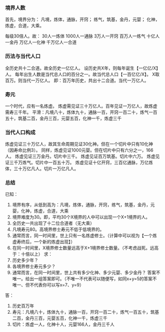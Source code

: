 ### 境界人数
首先，境界分为：
凡境，炼体，通脉，开窍；
练气，筑基，金丹，元婴；
化神，炼虚，合道，大乘。

每级30倍人。故：
30人一炼体
1000人一通脉
3万人一开窍
百万人一练气
十亿人一金丹
万亿人一化神
千万亿人一合道
### 历法与当代人口
全历史共十二合道。故全历史一亿亿人。
设历史共X年，则每年诞生【一亿亿/X】人。
每年出生人数是当代总人口的百分之一。故当代总人口【一百亿亿/X】。
X取百万。则当代一万亿人。
即：百万年历史，共出十二合道。当代一万亿人。
### 寿元
一个时代，应有一名炼虚。
炼虚需见证三十万亿人。百年见证一万亿人，故炼虚需寿三千年。
平滑：凡境八十，炼体九十，通脉一百，开窍一百二十，炼气一百五十，筑基二百，金丹三百，元婴五百，化神一千，炼虚三千
### 当代人口构成
炼虚见证三十万亿人，故其生命周期见证30化神。但在一个切片中只有10化神（因寿命比例3）。
同样，炼虚见证1000元婴。但在切片中只有六分之一，166人。
炼虚见证三万金丹。切片中三千。
炼虚见证百万筑基。切片中六万。
炼虚见证三千万炼气。切片中一百五十万。
炼虚见证十亿开窍，三百亿通脉，万亿炼体，三十万亿凡人。切片一万亿凡人。
### 总结
已知：
1. 境界有序，从低到高为：凡境，炼体，通脉，开窍，练气，筑基，金丹，元婴，化神，炼虚，合道，大乘
2. 境界难度为30。即，平均30个X境界的人中可以出现一个X+1境界的人。
3. 全历史一共出现了十二位合道者（无大乘）
4. 凡境寿元80。高境界修士寿元不低于低境界的。
5. 通常而言，同一时间里，世上只有一名炼虚修士。（计算中可以视为【一个炼虚寿终后，一个新的炼虚出现】）
6. 在同一时间里，X境界修士数量远高于X+1境界修士数量。（不考虑战死。远高于：十倍以上）
求：
1. 历史多少年？
2. 各境界修士寿元多少？
3. 通常而言，在同一时间里，世上共有多少化神、多少元婴、多少金丹？
答案不唯一。给出一组答案即可。（不唯一不代表可以随便写，如同x+y=5的答案不唯一、但不代表你可以写x=7、y=9）

答：
1. 历史百万年
2. 寿元：凡境八十，炼体九十，通脉一百，开窍一百二十，炼气一百五十，筑基二百，金丹三百，元婴五百，化神一千，炼虚三千
3. 切片：炼虚一人，化神十人，元婴166人，金丹三千人